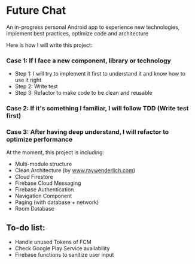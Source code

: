 # Future Chat
An in-progress personal Android app to experience new technologies, implement best practices, optimize code and architecture

Here is how I will write this project:

### Case 1: If I face a new component, library or technology

+ Step 1: I will try to implement it first to understand it and know how to use it right
+ Step 2: Write test
+ Step 3: Refactor to make code to be clean and reusable

### Case 2: If it's something I familiar, I will follow TDD (Write test first)

### Case 3: After having deep understand, I will refactor to optimize performance

At the moment, this project is including:
- Multi-module structure
- Clean Architecture (by www.raywenderlich.com)
- Cloud Firestore
- Firebase Cloud Messaging
- Firebase Authentication
- Navigation Component
- Paging (with database + network)
- Room Database

## To-do list:
- Handle unused Tokens of FCM
- Check Google Play Service availability
- Firebase functions to sanitize user input